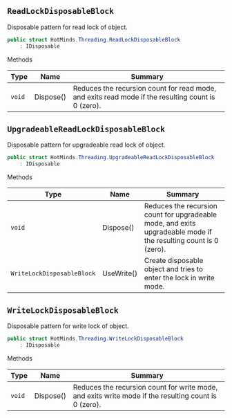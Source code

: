 ## `ReadLockDisposableBlock`

Disposable pattern for read lock of  object.
```csharp
public struct HotMinds.Threading.ReadLockDisposableBlock
    : IDisposable

```

Methods

| Type | Name | Summary | 
| --- | --- | --- | 
| `void` | Dispose() | Reduces the recursion count for read mode, and exits read mode if the resulting count is 0 (zero). | 


## `UpgradeableReadLockDisposableBlock`

Disposable pattern for upgradeable read lock of  object.
```csharp
public struct HotMinds.Threading.UpgradeableReadLockDisposableBlock
    : IDisposable

```

Methods

| Type | Name | Summary | 
| --- | --- | --- | 
| `void` | Dispose() | Reduces the recursion count for upgradeable mode, and exits upgradeable mode if the resulting count is 0 (zero). | 
| `WriteLockDisposableBlock` | UseWrite() | Create disposable object and tries to enter the lock in write mode. | 


## `WriteLockDisposableBlock`

Disposable pattern for write lock of  object.
```csharp
public struct HotMinds.Threading.WriteLockDisposableBlock
    : IDisposable

```

Methods

| Type | Name | Summary | 
| --- | --- | --- | 
| `void` | Dispose() | Reduces the recursion count for write mode, and exits write mode if the resulting count is 0 (zero). | 


